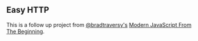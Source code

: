 ## Easy HTTP

This is a follow up project from [@bradtraversy's](https://github.com/bradtraversy) [Modern JavaScript From The Beginning](https://www.udemy.com/course/modern-javascript-from-the-beginning/).